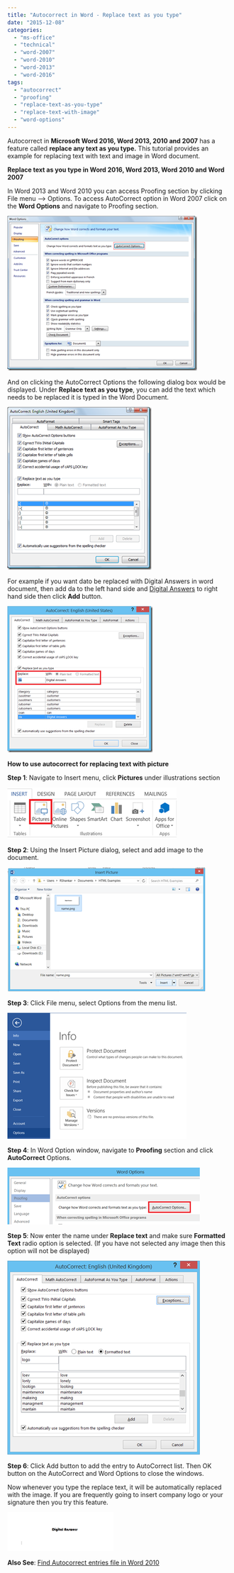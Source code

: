 ```yaml
---
title: "Autocorrect in Word - Replace text as you type"
date: "2015-12-08"
categories: 
  - "ms-office"
  - "technical"
  - "word-2007"
  - "word-2010"
  - "word-2013"
  - "word-2016"
tags: 
  - "autocorrect"
  - "proofing"
  - "replace-text-as-you-type"
  - "replace-text-with-image"
  - "word-options"
---
```


Autocorrect in **Microsoft Word 2016, Word 2013, 2010 and 2007** has a feature called **replace any text as you type.** This tutorial provides an example for replacing text with text and image in Word document.

**Replace text as you type in Word 2016, Word 2013, Word 2010 and Word 2007**

In Word 2013 and Word 2010 you can access Proofing section by clicking File menu –> Options. To access AutoCorrect option in Word 2007 click on the **Word Options** and navigate to Proofing section.

[![Proofing section in Word document](images/image_thumb112.png "Proofing section in Word document")](http://blogmines.com/blog/wp-content/uploads/2009/07/image112.png)

And on clicking the AutoCorrect Options the following dialog box would be displayed. Under **Replace text as you type**, you can add the text which needs to be replaced it is typed in the Word Document.

[![Replace text as you type in Word](images/image_thumb113.png "Replace text as you type in Word")](http://blogmines.com/blog/wp-content/uploads/2009/07/image113.png)

For example if you want dato be replaced with Digital Answers in word document, then add da to the left hand side and [Digital Answers](http://blogmines.com/blog) to right hand side then click **Add** button.

[![Replace text with text using Autcorrect](images/image_thumb82.png "Replace text with text using Autcorrect")](http://blogmines.com/blog/wp-content/uploads/2014/06/image83.png)

**How to use autocorrect for replacing text with picture**

**Step 1**: Navigate to Insert menu, click **Pictures** under illustrations section

[![Insert Pictures in Word 2013](images/1_image_thumb47.png "Insert Pictures in Word 2013")](http://blogmines.com/blog/wp-content/uploads/2014/03/image47.png)

**Step 2**: Using the Insert Picture dialog, select and add image to the document.

[![Select Picture Dialog in Word 2013](images/1_image_thumb48.png "Select Picture Dialog in Word 2013")](http://blogmines.com/blog/wp-content/uploads/2014/03/image48.png)

**Step 3**: Click File menu, select Options from the menu list.

[![Word Options in Word 2013](images/image_thumb49.png "Word Options in Word 2013")](http://blogmines.com/blog/wp-content/uploads/2014/03/image49.png)

**Step 4**: In Word Option window, navigate to **Proofing** section and click **AutoCorrect** Options.

[![AutoCorrect Options in Word 2013](images/image_thumb50.png "AutoCorrect Options in Word 2013")](http://blogmines.com/blog/wp-content/uploads/2014/03/image50.png)

**Step 5**: Now enter the name under **Replace text** and make sure **Formatted Text** radio option is selected. (If you have not selected any image then this option will not be displayed)

[![Replace text as you type in Word 2013](images/image_thumb51.png "Replace text as you type in Word 2013")](http://blogmines.com/blog/wp-content/uploads/2014/03/image51.png)

**Step 6**: Click Add button to add the entry to AutoCorrect list. Then OK button on the AutoCorrect and Word Options to close the windows.

Now whenever you type the replace text, it will be automatically replaced with the image. If you are frequently going to insert company logo or your signature then you try this feature.

[![Formatted Text in Word 2013](images/1_image_thumb52.png "Formatted Text in Word 2013")](http://blogmines.com/blog/wp-content/uploads/2014/03/image52.png)

**Also See**: [Find Autocorrect entries file in Word 2010](http://blogmines.com/blog/find-autocorrect-entries-file-in-word-2010/)

